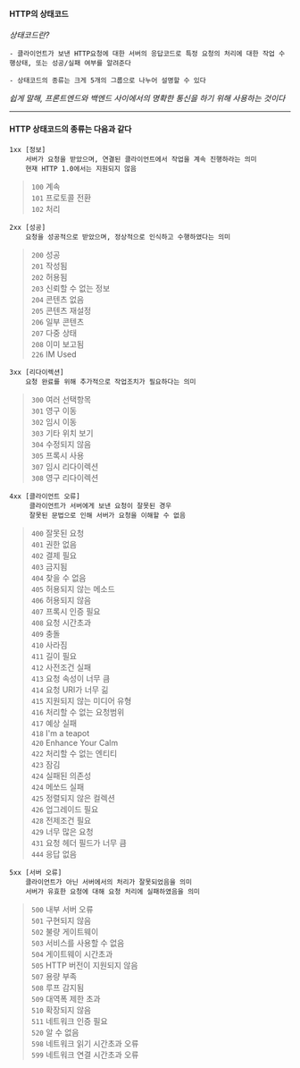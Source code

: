#### HTTP의 상태코드

_상태코드란?_

```
- 클라이언트가 보낸 HTTP요청에 대한 서버의 응답코드로 특정 요청의 처리에 대한 작업 수행상태, 또는 성공/실패 여부를 알려준다

- 상태코드의 종류는 크게 5개의 그룹으로 나누어 설명할 수 있다
```

_쉽게 말해, 프론트엔드와 백엔드 사이에서의 명확한 통신을 하기 위해 사용하는 것이다_

---

#### HTTP 상태코드의 종류는 다음과 같다

```
1xx [정보]
    서버가 요청을 받았으며, 연결된 클라이언트에서 작업을 계속 진행하라는 의미
    현재 HTTP 1.0에서는 지원되지 않음
```

> `100` 계속  
> `101` 프로토콜 전환  
> `102` 처리

```
2xx [성공]
    요청을 성공적으로 받았으며, 정상적으로 인식하고 수행하였다는 의미
```

> `200` 성공  
> `201` 작성됨  
> `202` 허용됨  
> `203` 신뢰할 수 없는 정보  
> `204` 콘텐츠 없음  
> `205` 콘텐츠 재설정  
> `206` 일부 콘텐츠  
> `207` 다중 상태  
> `208` 이미 보고됨  
> `226` IM Used

```
3xx [리다이렉션]
    요청 완료를 위해 추가적으로 작업조치가 필요하다는 의미
```

> `300` 여러 선택항목  
> `301` 영구 이동  
> `302` 임시 이동  
> `303` 기타 위치 보기  
> `304` 수정되지 않음  
> `305` 프록시 사용  
> `307` 임시 리다이렉션  
> `308` 영구 리다이렉션

```
4xx [클라이언트 오류]
     클라이언트가 서버에게 보낸 요청이 잘못된 경우
     잘못된 문법으로 인해 서버가 요청을 이해할 수 없음
```

> `400` 잘못된 요청  
> `401` 권한 없음  
> `402` 결제 필요  
> `403` 금지됨  
> `404` 찾을 수 없음  
> `405` 허용되지 않는 메소드  
> `406` 허용되지 않음  
> `407` 프록시 인증 필요  
> `408` 요청 시간초과  
> `409` 충돌  
> `410` 사라짐  
> `411` 길이 필요  
> `412` 사전조건 실패  
> `413` 요청 속성이 너무 큼  
> `414` 요청 URI가 너무 긺  
> `415` 지원되지 않는 미디어 유형  
> `416` 처리할 수 없는 요청범위  
> `417` 예상 실패  
> `418` I'm a teapot  
> `420` Enhance Your Calm  
> `422` 처리할 수 없는 엔티티  
> `423` 잠김  
> `424` 실패된 의존성  
> `424` 메쏘드 실패  
> `425` 정렬되지 않은 컬렉션  
> `426` 업그레이드 필요  
> `428` 전제조건 필요  
> `429` 너무 많은 요청  
> `431` 요청 헤더 필드가 너무 큼  
> `444` 응답 없음

```
5xx [서버 오류]
    클라이언트가 아닌 서버에서의 처리가 잘못되었음을 의미
    서버가 유효한 요청에 대해 요청 처리에 실패하였음을 의미

```

> `500` 내부 서버 오류  
> `501` 구현되지 않음  
> `502` 불량 게이트웨이  
> `503` 서비스를 사용할 수 없음  
> `504` 게이트웨이 시간초과  
> `505` HTTP 버전이 지원되지 않음  
> `507` 용량 부족  
> `508` 루프 감지됨  
> `509` 대역폭 제한 초과  
> `510` 확장되지 않음  
> `511` 네트워크 인증 필요  
> `520` 알 수 없음  
> `598` 네트워크 읽기 시간초과 오류  
> `599` 네트워크 연결 시간초과 오류
